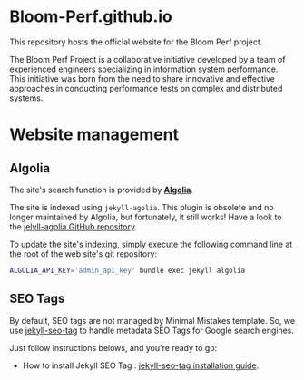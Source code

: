 # Bloom-Perf.github.io


This repository hosts the official website for the Bloom Perf project.

The Bloom Perf Project is a collaborative initiative developed by a team of experienced engineers specializing in information system performance. This initiative was born from the need to share innovative and effective approaches in conducting performance tests on complex and distributed systems.


# Website management

## Algolia

The site's search function is provided by [**Algolia**](https://www.algolia.com/).

The site is indexed using ```jekyll-agolia```. This plugin is obsolete and no longer maintained by Algolia, but fortunately, it still works! Have a look to the [jelyll-agolia GitHub repository](https://github.com/algolia/jekyll-algolia).

To update the site's indexing, simply execute the following command line at the root of the web site's git repository:
````bash
ALGOLIA_API_KEY='admin_api_key' bundle exec jekyll algolia
````

## SEO Tags

By default, SEO tags are not managed by Minimal Mistakes template. So, we use [jekyll-seo-tag](https://github.com/jekyll/jekyll-seo-tag) to handle metadata SEO Tags for Google search engines.

Just follow instructions belows, and you're ready to go:
  - How to install Jekyll SEO Tag : [jekyll-seo-tag installation guide](https://github.com/jekyll/jekyll-seo-tag/blob/f449b1af64cbaf9080e7a3c677090cfe6e8f0021/docs/installation.md).
